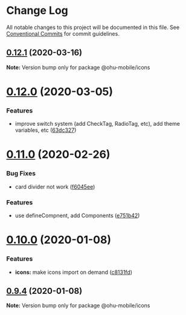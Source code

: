 # Change Log

All notable changes to this project will be documented in this file.
See [Conventional Commits](https://conventionalcommits.org) for commit guidelines.

## [0.12.1](https://github.com/jeffwcx/ohu-mobile/compare/@ohu-mobile/icons@0.12.0...@ohu-mobile/icons@0.12.1) (2020-03-16)

**Note:** Version bump only for package @ohu-mobile/icons





# [0.12.0](https://github.com/jeffwcx/ohu-mobile/compare/@ohu-mobile/icons@0.11.0...@ohu-mobile/icons@0.12.0) (2020-03-05)


### Features

* improve switch system (add CheckTag, RadioTag, etc), add theme variables, etc ([63dc327](https://github.com/jeffwcx/ohu-mobile/commit/63dc327e11bf3cd052632220f5d60aeb6baf9bd8))





# [0.11.0](https://github.com/jeffwcx/ohu-mobile/compare/@ohu-mobile/icons@0.10.0...@ohu-mobile/icons@0.11.0) (2020-02-26)


### Bug Fixes

* card divider not work ([f6045ee](https://github.com/jeffwcx/ohu-mobile/commit/f6045ee182b62482e8609f78236f3985d0dbebdd))


### Features

* use defineCompnent, add Components ([e751b42](https://github.com/jeffwcx/ohu-mobile/commit/e751b4202d79add1a59a1a85917080e67cc264ae))





# [0.10.0](https://github.com/jeffwcx/ohu-mobile/compare/@ohu-mobile/icons@0.9.4...@ohu-mobile/icons@0.10.0) (2020-01-08)


### Features

* **icons:** make icons import on demand ([c8131fd](https://github.com/jeffwcx/ohu-mobile/commit/c8131fd47a4975d5ac1f4f17fc4092c0c8eeedc8))





## [0.9.4](https://github.com/jeffwcx/ohu-mobile/compare/@ohu-mobile/icons@0.9.3...@ohu-mobile/icons@0.9.4) (2020-01-08)

**Note:** Version bump only for package @ohu-mobile/icons
